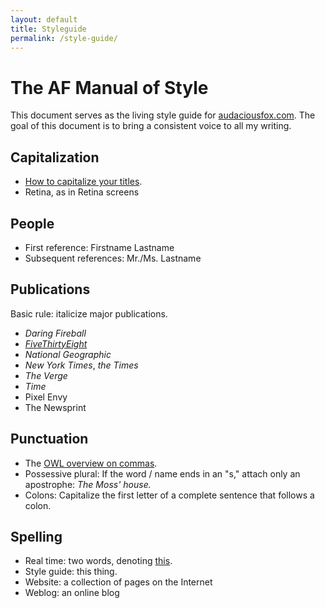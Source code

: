 ```yaml
---
layout: default
title: Styleguide
permalink: /style-guide/
---
```

# The AF Manual of Style

This document serves as the living style guide for [audaciousfox.com](http://audaciousfox.com). The goal of this document is to bring a consistent voice to all my writing.

## Capitalization

- [How to capitalize your titles](http://titlecapitalization.com).
- Retina, as in Retina screens

## People

- First reference: Firstname Lastname
- Subsequent references: Mr./Ms. Lastname

## Publications

Basic rule: italicize major publications.

- _Daring Fireball_
- [_FiveThirtyEight_](http://fivethirtyeight.com)
- _National Geographic_
-  _New York Times_, _the Times_
- _The Verge_
- _Time_
- Pixel Envy
- The Newsprint

## Punctuation

- The [OWL overview on commas](https://owl.english.purdue.edu/owl/owlprint/607/).
- Possessive plural: If the word / name ends in an "s," attach only an apostrophe: _The Moss' house._
- Colons: Capitalize the first letter of a complete sentence that follows a colon. 

## Spelling

- Real time: two words, denoting [this](https://en.wikipedia.org/wiki/Real-time). 
- Style guide: this thing. 
- Website: a collection of pages on the Internet
- Weblog: an online blog
